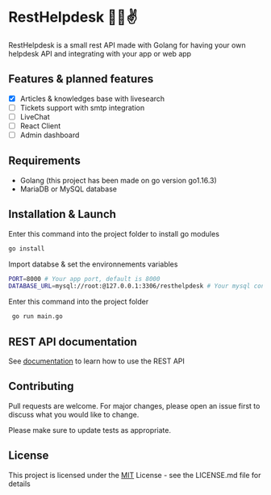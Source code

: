 # RestHelpdesk 📘🆘✌

RestHelpdesk is a small rest API made with Golang for having your own helpdesk API and integrating with your app or web app

## Features & planned features

- [x] Articles & knowledges base with livesearch
- [ ] Tickets support with smtp integration
- [ ] LiveChat
- [ ] React Client
- [ ] Admin dashboard

## Requirements

- Golang (this project has been made on go version go1.16.3)
- MariaDB or MySQL database

## Installation & Launch 

Enter this command into the project folder to install go modules
```bash
go install
```

Import databse & set the environnements variables

```bash
PORT=8000 # Your app port, default is 8000
DATABASE_URL=mysql://root:@127.0.0.1:3306/resthelpdesk # Your mysql connection url , mysql://username:database_password@host:database_port/database_name
```

Enter this command into the project folder

```bash
 go run main.go
```

## REST API documentation

See [documentation](/documentation/documentation.md) to learn how to use the REST API

## Contributing
Pull requests are welcome. For major changes, please open an issue first to discuss what you would like to change.

Please make sure to update tests as appropriate.

## License
This project is licensed under the [MIT](https://choosealicense.com/licenses/mit/) License - see the LICENSE.md file for details